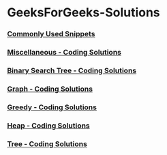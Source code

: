 # GeeksForGeeks-Solutions
### [Commonly Used Snippets](https://github.com/Ushnesha/GeeksForGeeks-Solutions/blob/master/CommonUsableSnippets.md)
### [Miscellaneous - Coding Solutions](https://github.com/Ushnesha/GeeksForGeeks-Solutions/blob/master/Miscellaneous.md)
### [Binary Search Tree - Coding Solutions](https://github.com/Ushnesha/GeeksForGeeks-Solutions/blob/master/BinarySearchTree.md)
### [Graph - Coding Solutions](https://github.com/Ushnesha/GeeksForGeeks-Solutions/blob/master/Graph.md)
### [Greedy - Coding Solutions](https://github.com/Ushnesha/GeeksForGeeks-Solutions/blob/master/Greedy.md)
### [Heap - Coding Solutions](https://github.com/Ushnesha/GeeksForGeeks-Solutions/blob/master/Heap.md)
### [Tree - Coding Solutions](https://github.com/Ushnesha/GeeksForGeeks-Solutions/blob/master/Tree.md)

